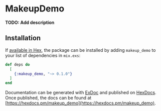 # MakeupDemo

**TODO: Add description**

## Installation

If [available in Hex](https://hex.pm/docs/publish), the package can be installed
by adding `makeup_demo` to your list of dependencies in `mix.exs`:

```elixir
def deps do
  [
    {:makeup_demo, "~> 0.1.0"}
  ]
end
```

Documentation can be generated with [ExDoc](https://github.com/elixir-lang/ex_doc)
and published on [HexDocs](https://hexdocs.pm). Once published, the docs can
be found at [https://hexdocs.pm/makeup_demo](https://hexdocs.pm/makeup_demo).

